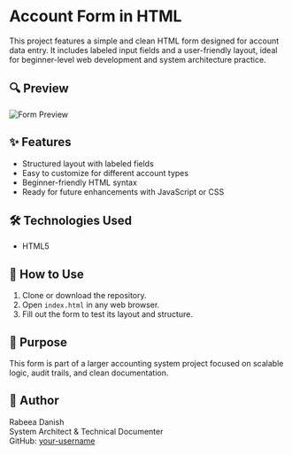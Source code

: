 # Account Form in HTML

This project features a simple and clean HTML form designed for account data entry. It includes labeled input fields and a user-friendly layout, ideal for beginner-level web development and system architecture practice.

## 🔍 Preview

![Form Preview](images/form-preview.png)

## ✨ Features
- Structured layout with labeled fields
- Easy to customize for different account types
- Beginner-friendly HTML syntax
- Ready for future enhancements with JavaScript or CSS

## 🛠️ Technologies Used
- HTML5

## 📂 How to Use
1. Clone or download the repository.
2. Open `index.html` in any web browser.
3. Fill out the form to test its layout and structure.

## 📌 Purpose
This form is part of a larger accounting system project focused on scalable logic, audit trails, and clean documentation.

## 👤 Author
Rabeea Danish  
System Architect & Technical Documenter  
GitHub: [your-username](https://github.com/your-username)
